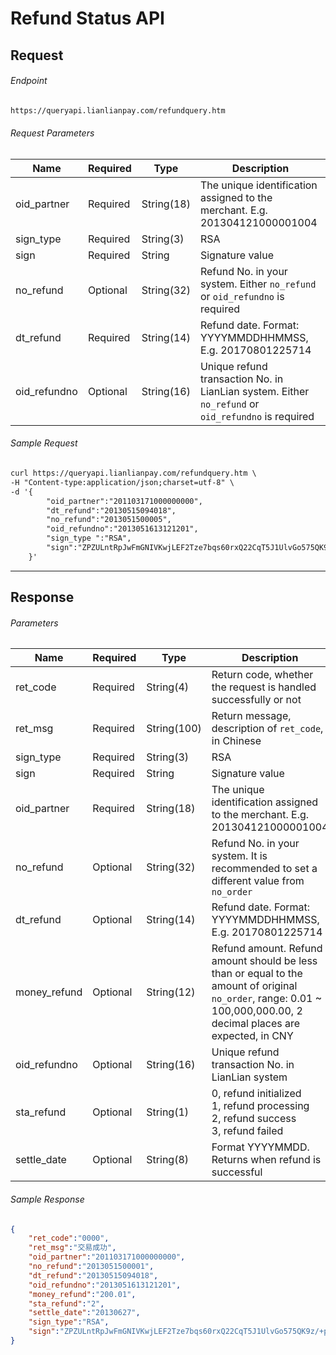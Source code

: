 # Refund Status API

## Request

###### Endpoint

```html
https://queryapi.lianlianpay.com/refundquery.htm
```

###### Request Parameters

|Name|Required|Type|Description|
|---|---|---|---|
|oid_partner|Required|String(18)|The unique identification assigned to the merchant. E.g. 201304121000001004|
|sign_type|Required|String(3)|RSA |
|sign|Required|String|Signature value|
|no_refund|Optional|String(32)|Refund No. in your system. Either ```no_refund``` or ```oid_refundno``` is required|
|dt_refund|Required|String(14)|Refund date. Format: YYYYMMDDHHMMSS, E.g. 20170801225714|
|oid_refundno|Optional|String(16)| Unique refund transaction No. in LianLian system. Either ```no_refund``` or ```oid_refundno``` is required|

###### Sample Request

```html
curl https://queryapi.lianlianpay.com/refundquery.htm \
-H "Content-type:application/json;charset=utf-8" \
-d '{
        "oid_partner":"201103171000000000",
        "dt_refund":"20130515094018",
        "no_refund":"2013051500005",
        "oid_refundno":"2013051613121201",
        "sign_type ":"RSA",
        "sign":"ZPZULntRpJwFmGNIVKwjLEF2Tze7bqs60rxQ22CqT5J1UlvGo575QK9z/+p+7E9cOoRoWzqR6xHZ6WVv3dloyGKDR0btvrdqPgUAoeaX/YOWzTh00vwcQ+HBtXE+vPTfAqjCTxiiSJEOY7ATCF1q7iP3sfQxhS0nDUug1LP3OLk="
    }'
```

***

## Response

###### Parameters

|Name|Required|Type|Description|
|---|---|---|---|
|ret_code|Required|String(4)|Return code, whether the request is handled successfully or not|
|ret_msg|Required|String(100)|Return message, description of ```ret_code```, in Chinese |
|sign_type|Required|String(3)|RSA |
|sign|Required|String|Signature value|
|oid_partner|Required|String(18)|The unique identification assigned to the merchant. E.g. 201304121000001004|
|no_refund|Optional|String(32)|Refund No. in your system. It is recommended to set a different value from ```no_order```|
|dt_refund|Optional|String(14)|Refund date. Format: YYYYMMDDHHMMSS, E.g. 20170801225714|
|money_refund|Optional|String(12)|Refund amount. Refund amount should be less than or equal to the amount of original ```no_order```, range: 0.01 ~ 100,000,000.00, 2 decimal places are expected, in CNY|
|oid_refundno|Optional|String(16)| Unique refund transaction No. in LianLian system |
|sta_refund|Optional|String(1) | 0, refund initialized <br> 1, refund processing <br> 2, refund success <br> 3, refund failed |
|settle_date|Optional|String(8) | Format YYYYMMDD. Returns when refund is successful |

###### Sample Response

```json
{
    "ret_code":"0000",
    "ret_msg":"交易成功",
    "oid_partner":"201103171000000000",
    "no_refund":"2013051500001",
    "dt_refund":"20130515094018",
    "oid_refundno":"2013051613121201",
    "money_refund":"200.01",
    "sta_refund":"2",
    "settle_date":"20130627",
    "sign_type":"RSA", 
    "sign":"ZPZULntRpJwFmGNIVKwjLEF2Tze7bqs60rxQ22CqT5J1UlvGo575QK9z/+p+7E9cOoRoWzqR6xHZ6WVv3dloyGKDR0btvrdqPgUAoeaX/YOWzTh00vwcQ+HBtXE+vPTfAqjCTxiiSJEOY7ATCF1q7iP3sfQxhS0nDUug1LP3OLk="
}
```